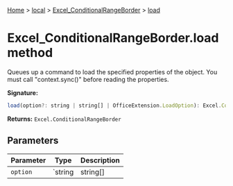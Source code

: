[Home](./index) &gt; [local](local.md) &gt; [Excel\_ConditionalRangeBorder](local.excel_conditionalrangeborder.md) &gt; [load](local.excel_conditionalrangeborder.load.md)

# Excel\_ConditionalRangeBorder.load method

Queues up a command to load the specified properties of the object. You must call "context.sync()" before reading the properties.

**Signature:**
```javascript
load(option?: string | string[] | OfficeExtension.LoadOption): Excel.ConditionalRangeBorder;
```
**Returns:** `Excel.ConditionalRangeBorder`

## Parameters

|  Parameter | Type | Description |
|  --- | --- | --- |
|  `option` | `string | string[] | OfficeExtension.LoadOption` |  |

